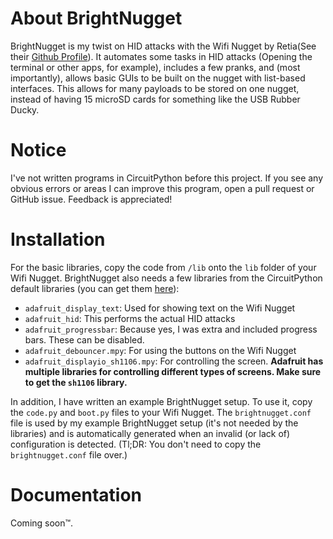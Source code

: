 # About BrightNugget
BrightNugget is my twist on HID attacks with the Wifi Nugget by Retia(See their
[Github Profile](https://github.com/HakCat-Tech)). It automates some tasks in HID attacks (Opening the terminal or other
apps, for example), includes a few pranks, and (most importantly), allows basic GUIs to be built on the nugget with
list-based interfaces. This allows for many payloads to be stored on one nugget, instead of having 15 microSD
cards for something like the USB Rubber Ducky.

# Notice
I've not written programs in CircuitPython before this project. If you see any obvious errors or areas I can improve
this program, open a pull request or GitHub issue. Feedback is appreciated!

# Installation
For the basic libraries, copy the code from `/lib` onto the `lib` folder of your Wifi Nugget. BrightNugget also needs
a few libraries from the CircuitPython default libraries (you can get them 
[here](https://github.com/adafruit/Adafruit_CircuitPython_Bundle/releases)):
- `adafruit_display_text`: Used for showing text on the Wifi Nugget
- `adafruit_hid`: This performs the actual HID attacks
- `adafruit_progressbar`: Because yes, I was extra and included progress bars. These can be disabled.
- `adafruit_debouncer.mpy`: For using the buttons on the Wifi Nugget
- `adafruit_displayio_sh1106.mpy`: For controlling the screen. **Adafruit has multiple libraries for controlling
different types of screens. Make sure to get the `sh1106` library.**

In addition, I have written an example BrightNugget setup. To use it, copy the `code.py` and `boot.py` files to your
Wifi Nugget. The `brightnugget.conf` file is used by my example BrightNugget setup (it's not needed by the libraries)
and is automatically generated when an invalid (or lack of) configuration is detected. (Tl;DR: You don't need to copy
the `brightnugget.conf` file over.)

# Documentation
Coming soon™.